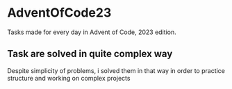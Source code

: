# AdventOfCode23
Tasks made for every day in Advent of Code, 2023 edition.

## Task are solved in quite complex way
Despite simplicity of problems, i solved them in that way in order to practice structure and working on complex projects
